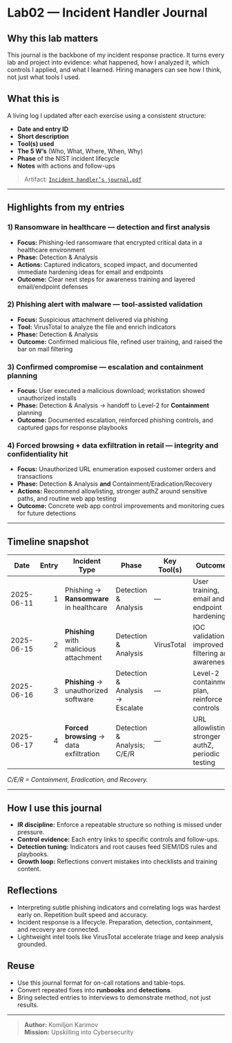 # Lab02 — Incident Handler Journal

## Why this lab matters
This journal is the backbone of my incident response practice. It turns every lab and project into evidence: what happened, how I analyzed it, which controls I applied, and what I learned. Hiring managers can see how I think, not just what tools I used.

## What this is
A living log I updated after each exercise using a consistent structure:
- **Date and entry ID**
- **Short description**
- **Tool(s) used**
- **The 5 W’s** (Who, What, Where, When, Why)
- **Phase** of the NIST incident lifecycle
- **Notes** with actions and follow-ups

> Artifact: [`Incident handler’s journal.pdf`](./Incident%20handler%27s%20journal.pdf)

---

## Highlights from my entries

### 1) Ransomware in healthcare — detection and first analysis
- **Focus:** Phishing-led ransomware that encrypted critical data in a healthcare environment  
- **Phase:** Detection & Analysis  
- **Actions:** Captured indicators, scoped impact, and documented immediate hardening ideas for email and endpoints  
- **Outcome:** Clear next steps for awareness training and layered email/endpoint defenses

### 2) Phishing alert with malware — tool-assisted validation
- **Focus:** Suspicious attachment delivered via phishing  
- **Tool:** VirusTotal to analyze the file and enrich indicators  
- **Phase:** Detection & Analysis  
- **Outcome:** Confirmed malicious file, refined user training, and raised the bar on mail filtering

### 3) Confirmed compromise — escalation and containment planning
- **Focus:** User executed a malicious download; workstation showed unauthorized installs  
- **Phase:** Detection & Analysis → handoff to Level-2 for **Containment** planning  
- **Outcome:** Documented escalation, reinforced phishing controls, and captured gaps for response playbooks

### 4) Forced browsing + data exfiltration in retail — integrity and confidentiality hit
- **Focus:** Unauthorized URL enumeration exposed customer orders and transactions  
- **Phase:** Detection & Analysis **and** Containment/Eradication/Recovery  
- **Actions:** Recommend allowlisting, stronger authZ around sensitive paths, and routine web app testing  
- **Outcome:** Concrete web app control improvements and monitoring cues for future detections

---

## Timeline snapshot

| Date       | Entry | Incident Type                              | Phase                           | Key Tool(s)  | Outcomes |
|------------|------:|--------------------------------------------|---------------------------------|--------------|----------|
| 2025-06-11 | 1     | Phishing → **Ransomware** in healthcare    | Detection & Analysis             | —            | User training, email and endpoint hardening |
| 2025-06-15 | 2     | **Phishing** with malicious attachment     | Detection & Analysis             | VirusTotal   | IOC validation, improved filtering and awareness |
| 2025-06-16 | 3     | **Phishing** → unauthorized software       | Detection & Analysis → Escalate | —            | Level-2 containment plan, reinforce controls |
| 2025-06-17 | 4     | **Forced browsing** → data exfiltration    | Detection & Analysis; C/E/R      | —            | URL allowlisting, stronger authZ, periodic testing |

*C/E/R = Containment, Eradication, and Recovery.*

---

## How I use this journal
- **IR discipline:** Enforce a repeatable structure so nothing is missed under pressure.  
- **Control evidence:** Each entry links to specific controls and follow-ups.  
- **Detection tuning:** Indicators and root causes feed SIEM/IDS rules and playbooks.  
- **Growth loop:** Reflections convert mistakes into checklists and training content.

## Reflections
- Interpreting subtle phishing indicators and correlating logs was hardest early on. Repetition built speed and accuracy.  
- Incident response is a lifecycle. Preparation, detection, containment, and recovery are connected.  
- Lightweight intel tools like VirusTotal accelerate triage and keep analysis grounded.

## Reuse
- Use this journal format for on-call rotations and table-tops.  
- Convert repeated fixes into **runbooks** and **detections**.  
- Bring selected entries to interviews to demonstrate method, not just results.

---

> **Author:** Komiljon Karimov  
> **Mission:** Upskilling into Cybersecurity
